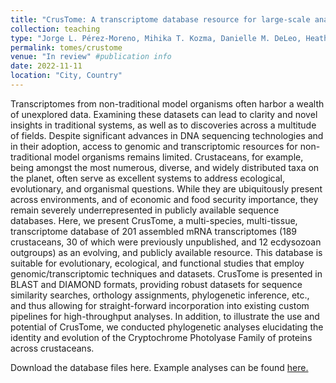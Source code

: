 ```yaml
---
title: "CrusTome: A transcriptome database resource for large-scale analyses across Crustacea"
collection: teaching
type: "Jorge L. Pérez-Moreno, Mihika T. Kozma, Danielle M. DeLeo, Heather D. Bracken-Grissom, David S. Durica, and Donald L. Mykles" #Authors
permalink: tomes/crustome
venue: "In review" #publication info
date: 2022-11-11
location: "City, Country"
---
```


Transcriptomes from non-traditional model organisms often harbor a wealth of unexplored data. Examining these datasets can lead to clarity and novel insights in traditional systems, as well as to discoveries across a multitude of fields. Despite significant advances in DNA sequencing technologies and in their adoption, access to genomic and transcriptomic resources for non-traditional model organisms remains limited. Crustaceans, for example, being amongst the most numerous, diverse, and widely distributed taxa on the planet, often serve as excellent systems to address ecological, evolutionary, and organismal questions. While they are ubiquitously present across environments, and of economic and food security importance, they remain severely underrepresented in publicly available sequence databases. Here, we present CrusTome, a multi-species, multi-tissue, transcriptome database of 201 assembled mRNA transcriptomes (189 crustaceans, 30 of which were previously unpublished, and 12 ecdysozoan outgroups) as an evolving, and publicly available resource. This database is suitable for evolutionary, ecological, and functional studies that employ genomic/transcriptomic techniques and datasets. CrusTome is presented in BLAST and DIAMOND formats, providing robust datasets for sequence similarity searches, orthology assignments, phylogenetic inference, etc., and thus allowing for straight-forward incorporation into existing custom pipelines for high-throughput analyses. In addition, to illustrate the use and potential of CrusTome, we conducted phylogenetic analyses elucidating the identity and evolution of the Cryptochrome Photolyase Family of proteins across crustaceans.

Download the database files here.
Example analyses can be found [here.](https://github.com/invertome/crustome)
